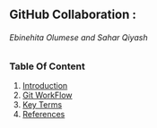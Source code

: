 ## GitHub Collaboration : 
###### Ebinehita Olumese and Sahar Qiyash
### Table Of Content
1. [Introduction](Introduction.md) 
1. [Git WorkFlow](GitFlow.md)
1. [Key Terms](KeyTerms.md)
1. [References](References.md)

